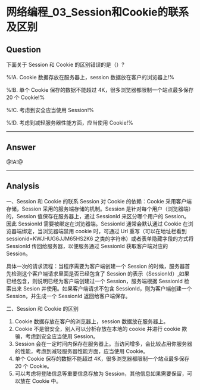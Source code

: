 # 网络编程_03_Session和Cookie的联系及区别

## Question
下面关于 Session 和 Cookie 的区别错误的是（）?

%!A. Cookie 数据存放在服务器上，session 数据放在客户的浏览器上!%

%!B. 单个 Cookie 保存的数据不能超过 4K，很多浏览器都限制一个站点最多保存 20 个 Cookie!%

%!C. 考虑到安全应当使用 Session!%

%!D. 考虑到减轻服务器性能方面，应当使用 Cookie!%

----

## Answer
@!A!@

----

## Analysis

一、Session 和 Cookie 的联系
Session 对 Cookie 的依赖：Cookie 采用客户端存储，Session 采用的服务端存储的机制。Session 是针对每个用户（浏览器端）的，Session 值保存在服务器上，通过 SessionId 来区分哪个用户的 Session。因此 SessionId 需要被绑定在浏览器端。SessionId 通常会默认通过 Cookie 在浏览器端绑定，当浏览器端禁用 cookie 时，可通过 Url 重写（可以在地址栏看到 sessionid=KWJHUG6JJM65HS2K6 之类的字符串）或者表单隐藏字段的方式将 SessionId 传回给服务器，以便服务通过 SessionId 获取客户端对应的 Session。

具体一次的请求流程：当程序需要为客户端创建一个 Session 的时候，服务器首先检测这个客户端请求里面是否已经包含了 Session 的表示（SessionId）,如果已经包含，则说明已经为客户端创建过一个 Session，服务端根据 SessionId 检索出来 Sesion 并使用。如果客户端请求不包含 SessionId，则为客户端创建一个 Session，并生成一个 SessionId 返回给客户端保存。

二、Session 和 Cookie 的区别
1. Cookie 数据存放在客户的浏览器上，session 数据放在服务器上。
2. Cookie 不是很安全，别人可以分析存放在本地的 cookie 并进行 cookie 欺骗，考虑到安全应当使用 Session。
3. Session 会在一定时间内保存在服务器上。当访问增多，会比较占用你服务器的性能，考虑到减轻服务器性能方面，应当使用 Cookie。
4. 单个 Cookie 保存的数据不能超过 4K，很多浏览器都限制一个站点最多保存 20 个 Cookie。
5. 可以考虑将登陆信息等重要信息存放为 Session，其他信息如果需要保留，可以放在 Cookie 中。